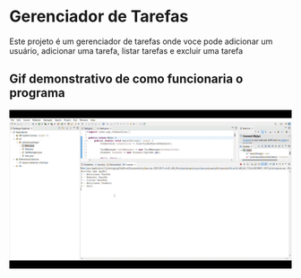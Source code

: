 <h1>Gerenciador de Tarefas</h1>
<p>Este projeto é um gerenciador de tarefas onde voce pode adicionar um usuário, adicionar uma tarefa, listar tarefas e excluir uma tarefa</p>

<h2>Gif demonstrativo de como funcionaria o programa</h2>
<img src="./readMeResources/applicationGif.gif" />
